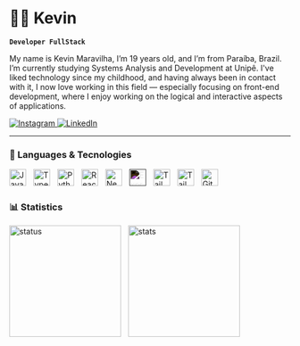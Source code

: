# 🧑‍💻 Kevin

**`Developer FullStack`**

My name is Kevin Maravilha, I’m 19 years old, and I’m from Paraíba, Brazil. I’m currently studying Systems Analysis and Development at Unipê. I've liked technology since my childhood, and having always been in contact with it, I now love working in this field — especially focusing on front-end development, where I enjoy working on the logical and interactive aspects of applications.

<p align="left">
    <a href="https://www.instagram.com/9kevinxd" target="_blank">
        <img 
            alt="Instagram" 
            title="My Instagram" 
            src="https://img.shields.io/badge/Instagram-E4405F?style=for-the-badge&logo=instagram&logoColor=white"
        />
    </a>
    <a href="https://www.linkedin.com/in/kevinmaravilha" target="_blank">
        <img 
            alt="LinkedIn" 
            title="My LinkedIn" 
            src="https://img.shields.io/badge/LinkedIn-0A66C2?style=for-the-badge&logo=linkedin&logoColor=white"
        />
    </a>
</p>

---

### 🤖 Languages & Tecnologies

<img 
    align="left" 
    alt="JavaScript" 
    title="JavaScript" 
    width="30px" 
    style="padding-right: 10px;" 
    src="https://cdn.jsdelivr.net/gh/devicons/devicon@latest/icons/javascript/javascript-original.svg"
    />
<img 
    align="left" 
    alt="TypeScript" 
    title="TypeScript" 
    width="30px" 
    style="padding-right: 10px;" 
    src="https://cdn.jsdelivr.net/gh/devicons/devicon@latest/icons/typescript/typescript-original.svg" 
    />
<img 
    align="left" 
    alt="Python" 
    title="Python" 
    width="30px" 
    style="padding-right: 10px;" 
    src="https://cdn.jsdelivr.net/gh/devicons/devicon@latest/icons/python/python-original.svg" 
    />
<img 
    align="left" 
    alt="React" 
    title="React"
    width="30px" 
    style="padding-right: 10px;" 
    src="https://cdn.jsdelivr.net/gh/devicons/devicon@latest/icons/react/react-original.svg"
    />
<img 
    align="left" 
    alt="Next.js" 
    title="Next.js" 
    width="30px" 
    style="padding-right: 10px;" 
    src="https://cdn.jsdelivr.net/gh/devicons/devicon@latest/icons/nextjs/nextjs-original.svg" 
    />
<img 
    align="left" 
    alt="Express.js" 
    title="Express.js" 
    width="30px" 
    style="padding-right: 10px; 
    filter: invert(1);" 
    src="https://cdn.jsdelivr.net/gh/devicons/devicon@latest/icons/express/express-original.svg" 
    />
<img 
    align="left" 
    alt="Tailwind" 
    title="Tailwind" 
    width="30px" 
    style="padding-right: 10px;" 
    src="https://cdn.jsdelivr.net/gh/devicons/devicon@latest/icons/tailwindcss/tailwindcss-original.svg" 
    />
    <img 
        align="left" 
        alt="Tailwind" 
        title="Tailwind" 
        width="30px" 
        style="padding-right: 10px;" 
        src="https://cdn.jsdelivr.net/gh/devicons/devicon@latest/icons/postgresql/postgresql-original.svg" 
        />
<img 
    align="left" 
    alt="Git" 
    title="Git" 
    width="30px" 
    style="padding-right: 10px;" 
    src="https://cdn.jsdelivr.net/gh/devicons/devicon@latest/icons/git/git-original.svg" 
    />


<br/>
<br/>

### 📊 Statistics

<div>
<img 
    align="left" 
    alt="status"
    height="200" 
    style="padding-right: 10px;" 
    src="https://github-readme-stats.vercel.app/api?username=Kevinxzzz&show_icons=true&theme=tokyonight&include_all_commits=true" 
    />

<img 
    align="left" 
    alt="stats"
    height="200" 
    style="padding-right: 10px;" 
    src="https://github-readme-stats.vercel.app/api/top-langs/?username=Kevinxzzz&theme=tokyonight&layout=compact&custom_title=Tecnologies" 
    />
</div>
